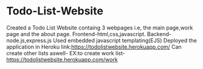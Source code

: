 # Todo-List-Website
Created a Todo List Website containg 3 webpages i.e, the main page,work page and the about page.
Frontend-html,css,javascript.
Backend-node.js,express.js
Used embedded javascript templating(EJS)
Deployed the application in Heroku
link:https://todolistwebsite.herokuapp.com/
Can create other lists aswell-
EX:to create work list-https://todolistwebsite.herokuapp.com/work

